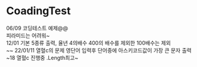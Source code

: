 # CoadingTest
06/09 코딩테스트 예제@@<br>
피라미드는 어려워~<br/>
12/01 기본 5종류 출력, 율년 4의배수 400의 배수를 제외한 100배수는 제외<br/>
~~
22/01/11 열혈c의 문제 영단어 입력후 단어중에 아스키코드값이 가장 큰 문자 출력<br/>
~18 열혈c 진행중 .Length최고~
